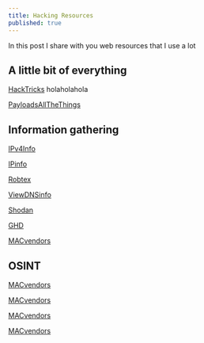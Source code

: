 ```yaml
---
title: Hacking Resources
published: true
---
```


In this post I share with you web resources that I use a lot

## [](#header-2)A little bit of everything

[HackTricks](https://book.hacktricks.xyz/) holaholahola

[PayloadsAllTheThings](https://github.com/swisskyrepo/PayloadsAllTheThings)

## [](#header-2)Information gathering

[IPv4Info](http://ipv4info.com/)

[IPinfo](https://ipinfo.io/)

[Robtex](https://www.robtex.com/)

[ViewDNSinfo](https://viewdns.info/)

[Shodan](https://www.shodan.io/)

[GHD](https://www.exploit-db.com/google-hacking-database)

[MACvendors](https://macvendors.com/)

## [](#header-2)OSINT

[MACvendors](https://macvendors.com/)

[MACvendors](https://macvendors.com/)

[MACvendors](https://macvendors.com/)

[MACvendors](https://macvendors.com/)

